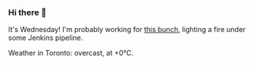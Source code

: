 ### Hi there :wave:

It's Wednesday! I'm probably working for [this bunch](https://github.com/kohofinancial), lighting a fire under some Jenkins pipeline.

Weather in Toronto: overcast, at +0°C.
